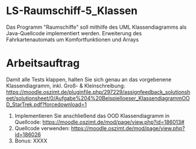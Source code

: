 # LS-Raumschiff-5_Klassen
Das Programm "Raumschiffe" soll mithilfe des UML Klassendiagramms als Java-Quellcode implementiert werden.
Erweiterung des Fahrkartenautomats um Komfortfunktionen und Arrays

# Arbeitsauftrag
Damit alle Tests klappen, halten Sie sich genau an das vorgebenene Klassendiagramm, inkl. Groß- & Kleinschreibung: https://moodle.oszimt.de/pluginfile.php/297229/assignfeedback_solutionsheet/solutionsheet/0/Aufgabe%204%20Beispielloeser_KlassendiagrammOOD_StarTrek.pdf?forcedownload=1
1. Implementieren Sie anschließend das OOD Klassendiagramm in Quellcode: https://moodle.oszimt.de/mod/page/view.php?id=186013#
2. Quellcode verwenden: https://moodle.oszimt.de/mod/page/view.php?id=186026
3. Bonus: XXXX
